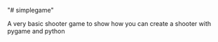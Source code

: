 "# simplegame" 

A very basic shooter game to show how you can create a shooter with pygame and python
